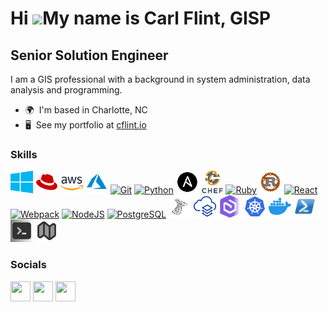 Hi ![](https://user-images.githubusercontent.com/18350557/176309783-0785949b-9127-417c-8b55-ab5a4333674e.gif)My name is Carl Flint, GISP
========================================================================================================================================

Senior Solution Engineer
-----------------

I am a GIS professional with a background in system administration, data analysis and programming.

* 🌍  I'm based in Charlotte, NC
* 🖥️  See my portfolio at [cflint.io](http://cflint.io)

### Skills


<p align="left">
<a href="https://microsoft.com" target="_blank" rel="noreferrer"><img src="https://raw.githubusercontent.com/cdflint/cdflint/main/logos/windows-color-svgrepo-com.svg" width="36" height="36" alt="Windows" /></a>
<a href="https://redhat.com" target="_blank" rel="noreferrer"><img src="https://raw.githubusercontent.com/cdflint/cdflint/main/logos/redhat-svgrepo-com.svg" width="36" height="36" alt="RedHat" /></a>
<a href="https://aws.amazon.com" target="_blank" rel="noreferrer"><img src="https://raw.githubusercontent.com/cdflint/cdflint/main/logos/aws-svgrepo-com.svg" width="36" height="36" alt="" /></a>
<a href="https://azure.microsoft.com" target="_blank" rel="noreferrer"><img src="https://raw.githubusercontent.com/cdflint/cdflint/main/logos/azure-svgrepo-com.svg" width="36" height="36" alt="Azure" /></a>
<a href="https://git-scm.com/" target="_blank" rel="noreferrer"><img src="https://raw.githubusercontent.com/danielcranney/readme-generator/main/public/icons/skills/git-colored.svg" width="36" height="36" alt="Git" /></a>
<a href="https://www.python.org/" target="_blank" rel="noreferrer"><img src="https://raw.githubusercontent.com/danielcranney/readme-generator/main/public/icons/skills/python-colored.svg" width="36" height="36" alt="Python" /></a>
<a href="https://ansible.com" target="_blank" rel="noreferrer"><img src="https://raw.githubusercontent.com/cdflint/cdflint/main/logos/ansible-svgrepo-com.svg" width="36" height="36" alt="Ansible" /></a>
<a href="https://www.chef.io" target="_blank" rel="noreferrer"><img src="https://raw.githubusercontent.com/cdflint/cdflint/main/logos/chef-svgrepo-com.svg" width="36" height="36" alt="Chef" /></a>
<a href="https://www.ruby-lang.org/en/" target="_blank" rel="noreferrer"><img src="https://raw.githubusercontent.com/danielcranney/readme-generator/main/public/icons/skills/ruby-colored.svg" width="36" height="36" alt="Ruby" /></a>
<a href="https://www.rust-lang.org/" target="_blank" rel="noreferrer"><img src="https://raw.githubusercontent.com/cdflint/cdflint/main/logos/rust-svgrepo-com.svg" width="36" height="36" alt="Rust" /></a>
<a href="https://reactjs.org/" target="_blank" rel="noreferrer"><img src="https://raw.githubusercontent.com/danielcranney/readme-generator/main/public/icons/skills/react-colored.svg" width="36" height="36" alt="React" /></a>
<a href="https://webpack.js.org/" target="_blank" rel="noreferrer"><img src="https://raw.githubusercontent.com/danielcranney/readme-generator/main/public/icons/skills/webpack-colored.svg" width="36" height="36" alt="Webpack" /></a>
<a href="https://nodejs.org/en/" target="_blank" rel="noreferrer"><img src="https://raw.githubusercontent.com/danielcranney/readme-generator/main/public/icons/skills/nodejs-colored.svg" width="36" height="36" alt="NodeJS" /></a>
<a href="https://www.postgresql.org/" target="_blank" rel="noreferrer"><img src="https://raw.githubusercontent.com/danielcranney/readme-generator/main/public/icons/skills/postgresql-colored.svg" width="36" height="36" alt="PostgreSQL" /></a>
<a href="https://microsoft.com" target="_blank" rel="noreferrer"><img src="https://raw.githubusercontent.com/cdflint/cdflint/main/logos/msql-server-svgrepo-com.svg" width="36" height="36" alt="MS SQL Server" /></a>
<a href="https://www.esri.com/en-us/home" target="_blank" rel="noreferrer"><img src="https://raw.githubusercontent.com/cdflint/cdflint/main/logos/arcgis-online-svgrepo-com.svg" width="36" height="36" alt="ArcGIS Online" /></a>
<a href="https://www.esri.com/en-us/home" target="_blank" rel="noreferrer"><img src="https://raw.githubusercontent.com/cdflint/cdflint/main/logos/ArcGIS-Enterprise.svg" width="36" height="36" alt="ArcGIS Enterprise" /></a>
<a href="https://kubernetes.io" target="_blank" rel="noreferrer"><img src="https://raw.githubusercontent.com/cdflint/cdflint/main/logos/kubernetes-svgrepo-com.svg" width="36" height="36" alt="Kubernetes" /></a>
<a href="https://www.docker.com" target="_blank" rel="noreferrer"><img src="https://raw.githubusercontent.com/cdflint/cdflint/main/logos/docker-svgrepo-com.svg" width="36" height="36" alt="" /></a>
<a href="https://github.com/PowerShell/PowerShell" target="_blank" rel="noreferrer"><img src="https://raw.githubusercontent.com/cdflint/cdflint/main/logos/powershell2-svgrepo-com.svg" width="36" height="36" alt="PowerShell" /></a>
<a href="https://www.gnu.org/software/bash/" target="_blank" rel="noreferrer"><img src="https://raw.githubusercontent.com/cdflint/cdflint/main/logos/terminal-svgrepo-com.svg" width="36" height="36" alt="Bash/Zsh" /></a>
<a href="https://en.wikipedia.org/wiki/Cartography" target="_blank" rel="noreferrer"><img src="https://raw.githubusercontent.com/cdflint/cdflint/main/logos/map-svgrepo-com.svg" width="36" height="36" alt="" /></a>
</p>


### Socials

<p align="left"> <a href="https://www.github.com/cdflint" target="_blank" rel="noreferrer"><img src="https://raw.githubusercontent.com/danielcranney/readme-generator/main/public/icons/socials/github-dark.svg" width="32" height="32" /></a> <a href="https://www.linkedin.com/in/carl-flint-gisp-ba8087121/" target="_blank" rel="noreferrer"><img src="https://raw.githubusercontent.com/danielcranney/readme-generator/main/public/icons/socials/linkedin.svg" width="32" height="32" /></a> <a href="https://www.stackoverflow.com/users/carl-flint" target="_blank" rel="noreferrer"><img src="https://raw.githubusercontent.com/danielcranney/readme-generator/main/public/icons/socials/stackoverflow.svg" width="32" height="32" /></a></p>

